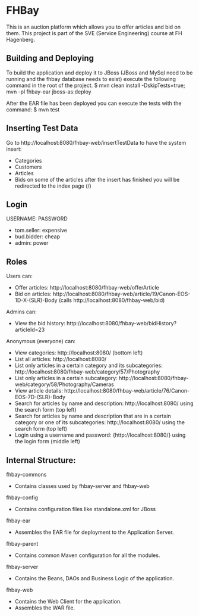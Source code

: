 FHBay
=====

This is an auction platform which allows you to offer articles and bid on them.
This project is part of the SVE (Service Engineering) course at FH Hagenberg.


Building and Deploying
----------------------

To build the application and deploy it to JBoss (JBoss and MySql need to be running and the fhbay database needs to exist) execute the following command in the root of the project.
    $ mvn clean install -DskipTests=true; mvn -pl fhbay-ear jboss-as:deploy

After the EAR file has been deployed you can execute the tests with the command:
    $ mvn test


Inserting Test Data
-------------------

Go to http://localhost:8080/fhbay-web/insertTestData to have the system insert:
* Categories
* Customers
* Articles
* Bids on some of the articles
after the insert has finished you will be redirected to the index page (/)


Login
-----

USERNAME: PASSWORD
* tom.seller: expensive
* bud.bidder: cheap
* admin: power


Roles
-----

Users can:
* Offer articles: http://localhost:8080/fhbay-web/offerArticle
* Bid on articles: http://localhost:8080/fhbay-web/article/19/Canon-EOS-1D-X-(SLR)-Body (calls http://localhost:8080/fhbay-web/bid)

Admins can:
* View the bid history: http://localhost:8080/fhbay-web/bidHistory?articleId=23

Anonymous (everyone) can:
* View categories: http://localhost:8080/ (bottom left)
* List all articles: http://localhost:8080/
* List only articles in a certain category and its subcategories: http://localhost:8080/fhbay-web/category/57/Photography
* List only articles in a certain subcategory: http://localhost:8080/fhbay-web/category/58/Photography/Cameras
* View article details: http://localhost:8080/fhbay-web/article/76/Canon-EOS-7D-(SLR)-Body
* Search for articles by name and description: http://localhost:8080/ using the search form (top left)
* Search for articles by name and description that are in a certain category or one of its subcategories: http://localhost:8080/ using the search form (top left)
* Login using a username and password: {http://localhost:8080/} using the login form (middle left)


Internal Structure:
-------------------

fhbay-commons
* Contains classes used by fhbay-server and fhbay-web

fhbay-config
* Contains configuration files like standalone.xml for JBoss

fhbay-ear
* Assembles the EAR file for deployment to the Application Server.

fhbay-parent
* Contains common Maven configuration for all the modules.

fhbay-server
* Contains the Beans, DAOs and Business Logic of the application.

fhbay-web
* Contains the Web Client for the application.
* Assembles the WAR file.
